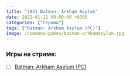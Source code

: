 ```yaml
---
title: "[04] Batman: Arkham Asylum"
date: 2022-01-11 09:00:00 +0300
categories: ["Стримы"]
tags: ["Batman: Arkham Asylum (PC)"]
image: /commons/games/batman-arkhamasylum.jpg
---
```


### Игры на стриме:
+ [ ] [Batman: Arkham Asylum (PC)](/tags/batman-arkham-asylum-pc)
